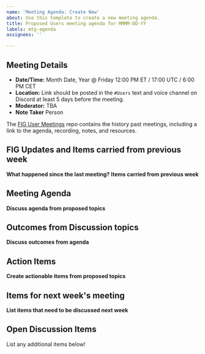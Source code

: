 ```yaml
---
name: 'Meeting Agenda: Create New'
about: Use this template to create a new meeting agenda.
title: Proposed Users meeting agenda for MMMM-DD-YY
labels: mtg-agenda
assignees: ''

---
```


## Meeting Details

- **Date/Time:** Month Date, Year @ Friday 12:00 PM ET / 17:00 UTC / 6:00 PM CET
- **Location:** Link should be posted in the `#Users` text and voice channel on Discord at least 5 days before the meeting.
- **Moderator:** TBA
- **Note Taker** Person

The [FIG User Meetings](https://github.com/Open-MV/fig-users/tree/main/meetings) repo contains the history past meetings, including a link to the agenda, recording, notes, and resources.

## FIG Updates and Items carried from previous week

**What happened since the last meeting?**
**Items carried from previous week**

## Meeting Agenda

**Discuss agenda from proposed topics**

## Outcomes from Discussion topics

**Discuss outcomes from agenda**

## Action Items

**Create actionable items from proposed topics**

## Items for next week's meeting
**List items that need to be discussed next week**

## Open Discussion Items

List any additional items below!

